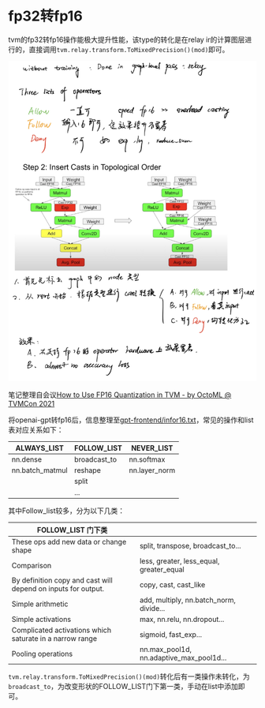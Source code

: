 # fp32转fp16

tvm的fp32转fp16操作能极大提升性能，该type的转化是在relay ir的计算图层进行的，直接调用`tvm.relay.transform.ToMixedPrecision()(mod)`即可。

![note](pics/fp32to16/note.PNG)

笔记整理自会议[How to Use FP16 Quantization in TVM - by OctoML @ TVMCon 2021 ](https://www.youtube.com/watch?v=D0k8T6AC1p8)

将openai-gpt转fp16后，信息整理至[gpt-frontend/infor16.txt](https://github.com/nineis7/gpt-frontend/blob/main/infor16.txt)，常见的操作和list表对应关系如下：

| ALWAYS_LIST     | FOLLOW_LIST  | NEVER_LIST    |
| --------------- | ------------ | ------------- |
| nn.dense        | broadcast_to | nn.softmax    |
| nn.batch_matmul | reshape      | nn.layer_norm |
|                 | split        |               |
|                 | ...          |               |

其中Follow_list较多，分为以下几类：

| FOLLOW_LIST 门下类                                           |                                          |
| ------------------------------------------------------------ | ---------------------------------------- |
| These ops add new data or change shape                       | split, transpose, broadcast_to...        |
| Comparison                                                   | less, greater, less_equal, greater_equal |
| By definition copy and cast will depend on inputs for output. | copy, cast, cast_like                    |
| Simple arithmetic                                            | add, multiply, nn.batch_norm, divide...  |
| Simple activations                                           | max, nn.relu, nn.dropout...              |
| Complicated activations which saturate in a narrow range     | sigmoid, fast_exp...                     |
| Pooling operations                                           | nn.max_pool1d, nn.adaptive_max_pool1d... |

`tvm.relay.transform.ToMixedPrecision()(mod)`转化后有一类操作未转化，为`broadcast_to`，为改变形状的FOLLOW_LIST门下第一类，手动在list中添加即可。